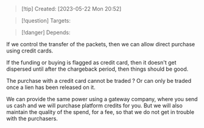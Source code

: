 
>[!tip] Created: [2023-05-22 Mon 20:52]

>[!question] Targets: 

>[!danger] Depends: 

If we control the transfer of the packets, then we can allow direct purchase using credit cards.

If the funding or buying is flagged as credit card, then it doesn't get dispersed until after the chargeback period, then things should be good.

The purchase with a credit card cannot be traded ?  Or can only be traded once a lien has been released on it.

We can provide the same power using a gateway company, where you send us cash and we will purchase platform credits for you.  But we will also maintain the quality of the spend, for a fee, so that we do not get in trouble with the purchasers.

